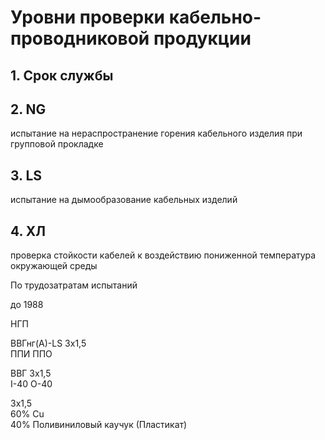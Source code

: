 # Уровни проверки кабельно-проводниковой продукции

## 1. Срок службы

## 2. NG  
испытание на нераспространение горения кабельного изделия при групповой прокладке  

## 3. LS  
испытание на дымообразование кабельных изделий  

## 4. ХЛ  
проверка стойкости кабелей к воздействию пониженной температура окружающей среды  

По трудозатратам испытаний  

до 1988  

НГП  

ВВГнг(А)-LS 3х1,5  
ППИ ППО  

ВВГ 3х1,5  
I-40 O-40  

3х1,5  
60% Cu  
40% Поливиниловый каучук (Пластикат)  